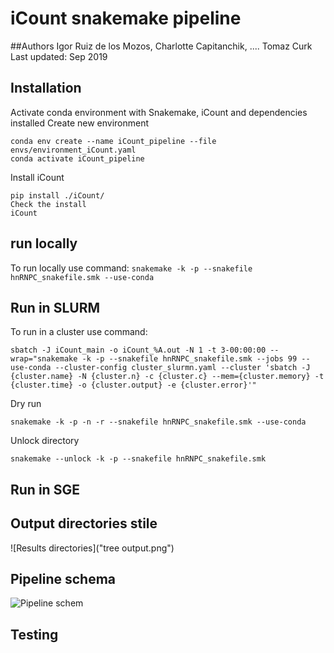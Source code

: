# iCount snakemake pipeline

##Authors 
Igor Ruiz de los Mozos, Charlotte Capitanchik, .... Tomaz Curk
Last updated: Sep 2019


## Installation

Activate conda environment with Snakemake, iCount and dependencies installed
Create new environment
```
conda env create --name iCount_pipeline --file envs/environment_iCount.yaml
conda activate iCount_pipeline
```

Install iCount 
```
pip install ./iCount/
Check the install
iCount
```

## run locally
To run locally use command:
```snakemake -k -p --snakefile hnRNPC_snakefile.smk --use-conda ```

## Run in SLURM

To run in a cluster use command:
```
sbatch -J iCount_main -o iCount_%A.out -N 1 -t 3-00:00:00 --wrap="snakemake -k -p --snakefile hnRNPC_snakefile.smk --jobs 99 --use-conda --cluster-config cluster_slurmn.yaml --cluster 'sbatch -J {cluster.name} -N {cluster.n} -c {cluster.c} --mem={cluster.memory} -t {cluster.time} -o {cluster.output} -e {cluster.error}'"
```

Dry run
```
snakemake -k -p -n -r --snakefile hnRNPC_snakefile.smk --use-conda
```
Unlock directory
```
snakemake --unlock -k -p --snakefile hnRNPC_snakefile.smk
```

## Run in SGE

## Output directories stile

![Results directories]("tree output.png")

## Pipeline schema

![Pipeline schem](dag.png)

## Testing

